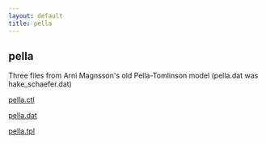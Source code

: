 ```yaml
---
layout: default
title: pella
---
```


pella
-----

Three files from Arni Magnsson's old Pella-Tomlinson model (pella.dat was hake_schaefer.dat)

[pella.ctl](pella.ctl)

[pella.dat](pella.dat)

[pella.tpl](pella.tpl)
